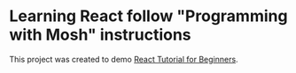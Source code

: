 # Learning React follow "Programming with Mosh" instructions

This project was created to demo [React Tutorial for Beginners](https://www.youtube.com/watch?v=Ke90Tje7VS0).

